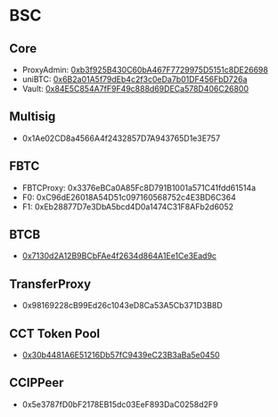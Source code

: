 # BSC

## Core

- ProxyAdmin: [0xb3f925B430C60bA467F7729975D5151c8DE26698](https://bscscan.com/address/0xb3f925B430C60bA467F7729975D5151c8DE26698)
- uniBTC: [0x6B2a01A5f79dEb4c2f3c0eDa7b01DF456FbD726a](https://bscscan.com/address/0x6B2a01A5f79dEb4c2f3c0eDa7b01DF456FbD726a)
- Vault: [0x84E5C854A7fF9F49c888d69DECa578D406C26800](https://bscscan.com/address/0x84E5C854A7fF9F49c888d69DECa578D406C26800)

## Multisig

- 0x1Ae02CD8a4566A4f2432857D7A943765D1e3E757

## FBTC

- FBTCProxy: 0x3376eBCa0A85Fc8D791B1001a571C41fdd61514a
- F0: 0xC96dE26018A54D51c097160568752c4E3BD6C364
- F1: 0xEb28877D7e3DbA5bcd4D0a1474C31F8AFb2d6052

## BTCB

- [0x7130d2A12B9BCbFAe4f2634d864A1Ee1Ce3Ead9c](https://bscscan.com/address/0x7130d2A12B9BCbFAe4f2634d864A1Ee1Ce3Ead9c)

## TransferProxy

- 0x98169228cB99Ed26c1043eD8Ca53A5Cb371D3B8D

## CCT Token Pool

- [0x30b4481A6E51216Db57fC9439eC23B3aBa5e0450](https://bscscan.com/address/0x30b4481A6E51216Db57fC9439eC23B3aBa5e0450)

## CCIPPeer

- 0x5e3787fD0bF2178EB15dc03EeF893DaC0258d2F9
